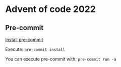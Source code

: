 # Advent of code 2022

## Pre-commit

[Install pre-commit](https://pre-commit.com/#install)

Execute: `pre-commit install`

You can execute pre-commit with: `pre-commit run -a`
